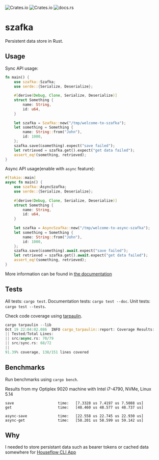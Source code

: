 ![Crates.io](https://img.shields.io/crates/d/szafka)
![Crates.io](https://img.shields.io/crates/v/szafka)
![docs.rs](https://img.shields.io/docsrs/szafka)

# szafka
Persistent data store in Rust.


## Usage

Sync API usage:

```rust
fn main() {
    use szafka::Szafka;
    use serde::{Serialize, Deserialize};
    
    #[derive(Debug, Clone, Serialize, Deserialize)]
    struct Something {
        name: String,
        id: u64,
    }
    
    let szafka = Szafka::new("/tmp/welcome-to-szafka");
    let something = Something {
        name: String::from("John"),
        id: 1000,
    };
    szafka.save(&something).expect("save failed");
    let retrieved = szafka.get().expect("get data failed");
    assert_eq!(something, retrieved);
}
```


Async API usage(enable with `async` feature):

```rust
#[tokio::main]
async fn main() {
    use szafka::AsyncSzafka;
    use serde::{Serialize, Deserialize};
    
    #[derive(Debug, Clone, Serialize, Deserialize)]
    struct Something {
        name: String,
        id: u64,
    }
    
    let szafka = AsyncSzafka::new("/tmp/welcome-to-async-szafka");
    let something = Something {
        name: String::from("John"),
        id: 1000,
    };
    szafka.save(&something).await.expect("save failed");
    let retrieved = szafka.get().await.expect("get data failed");
    assert_eq!(something, retrieved);
}
```

More information can be found in [the documentation](https://docs.rs/szafka)

## Tests

All tests: `cargo test`.
Documentation tests: `cargo test --doc`.
Unit tests: `cargo test --tests`.

Check code coverage using [tarpaulin](https://github.com/xd009642/tarpaulin).

```rust
cargo tarpaulin --lib
Oct 19 22:04:02.086  INFO cargo_tarpaulin::report: Coverage Results:
|| Tested/Total Lines:
|| src/async.rs: 70/79
|| src/sync.rs: 68/72
|| 
91.39% coverage, 138/151 lines covered
```

## Benchmarks

Run benchmarks using `cargo bench`.

Results from my Optiplex 9020 machine with Intel i7-4790, NVMe, Linux 5.14

```
save                    time:   [7.3328 us 7.4197 us 7.5088 us]
get                     time:   [48.460 us 48.577 us 48.737 us]

async-save              time:   [22.558 us 22.745 us 22.930 us]
async-get               time:   [58.201 us 58.599 us 59.142 us]
```

## Why

I needed to store persistant data such as bearer tokens or cached data somewhere for [Houseflow CLI App](https://github.com/gbaranski/houseflow)
